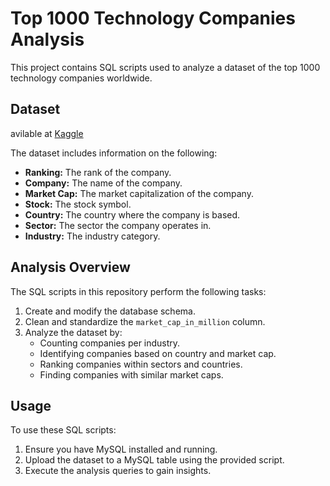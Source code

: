 # Top 1000 Technology Companies Analysis

This project contains SQL scripts used to analyze a dataset of the top 1000 technology companies worldwide.

## Dataset
avilable at [Kaggle](https://www.kaggle.com/datasets/muhammadehsan000/top-1000-global-tech-companies-dataset-2024/data)


The dataset includes information on the following:
- **Ranking:** The rank of the company.
- **Company:** The name of the company.
- **Market Cap:** The market capitalization of the company.
- **Stock:** The stock symbol.
- **Country:** The country where the company is based.
- **Sector:** The sector the company operates in.
- **Industry:** The industry category.

## Analysis Overview

The SQL scripts in this repository perform the following tasks:
1. Create and modify the database schema.
2. Clean and standardize the `market_cap_in_million` column.
3. Analyze the dataset by:
   - Counting companies per industry.
   - Identifying companies based on country and market cap.
   - Ranking companies within sectors and countries.
   - Finding companies with similar market caps.

## Usage

To use these SQL scripts:
1. Ensure you have MySQL installed and running.
2. Upload the dataset to a MySQL table using the provided script.
3. Execute the analysis queries to gain insights.


